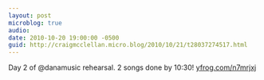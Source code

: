 ```yaml
---
layout: post
microblog: true
audio: 
date: 2010-10-20 19:00:00 -0500
guid: http://craigmcclellan.micro.blog/2010/10/21/t28037274517.html
---
```

Day 2 of @danamusic rehearsal. 2 songs done by 10:30! [yfrog.com/n7mrjxj](http://yfrog.com/n7mrjxj)
